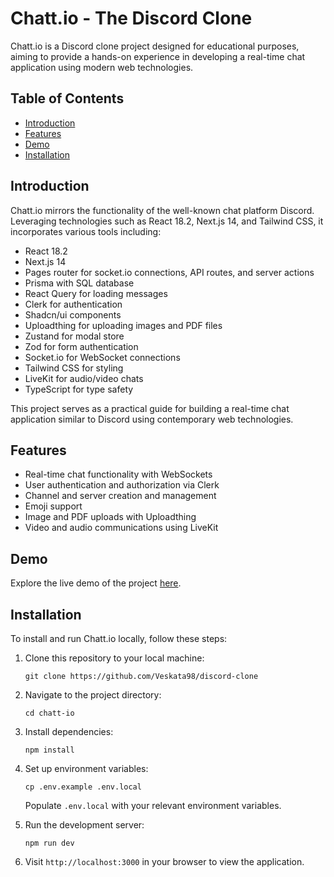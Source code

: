 # Chatt.io - The Discord Clone

Chatt.io is a Discord clone project designed for educational purposes, aiming to provide a hands-on experience in developing a real-time chat application using modern web technologies.

## Table of Contents

-   [Introduction](#introduction)
-   [Features](#features)
-   [Demo](#demo)
-   [Installation](#installation)

## Introduction

Chatt.io mirrors the functionality of the well-known chat platform Discord. Leveraging technologies such as React 18.2, Next.js 14, and Tailwind CSS, it incorporates various tools including:

-   React 18.2
-   Next.js 14
-   Pages router for socket.io connections, API routes, and server actions
-   Prisma with SQL database
-   React Query for loading messages
-   Clerk for authentication
-   Shadcn/ui components
-   Uploadthing for uploading images and PDF files
-   Zustand for modal store
-   Zod for form authentication
-   Socket.io for WebSocket connections
-   Tailwind CSS for styling
-   LiveKit for audio/video chats
-   TypeScript for type safety

This project serves as a practical guide for building a real-time chat application similar to Discord using contemporary web technologies.

## Features

-   Real-time chat functionality with WebSockets
-   User authentication and authorization via Clerk
-   Channel and server creation and management
-   Emoji support
-   Image and PDF uploads with Uploadthing
-   Video and audio communications using LiveKit

## Demo

Explore the live demo of the project [here](https://discord-clone-production-0544.up.railway.app/).

## Installation

To install and run Chatt.io locally, follow these steps:

1. Clone this repository to your local machine:

    ```
    git clone https://github.com/Veskata98/discord-clone
    ```

2. Navigate to the project directory:

    ```
    cd chatt-io
    ```

3. Install dependencies:

    ```
    npm install
    ```

4. Set up environment variables:

    ```
    cp .env.example .env.local
    ```

    Populate `.env.local` with your relevant environment variables.

5. Run the development server:

    ```
    npm run dev
    ```

6. Visit `http://localhost:3000` in your browser to view the application.
